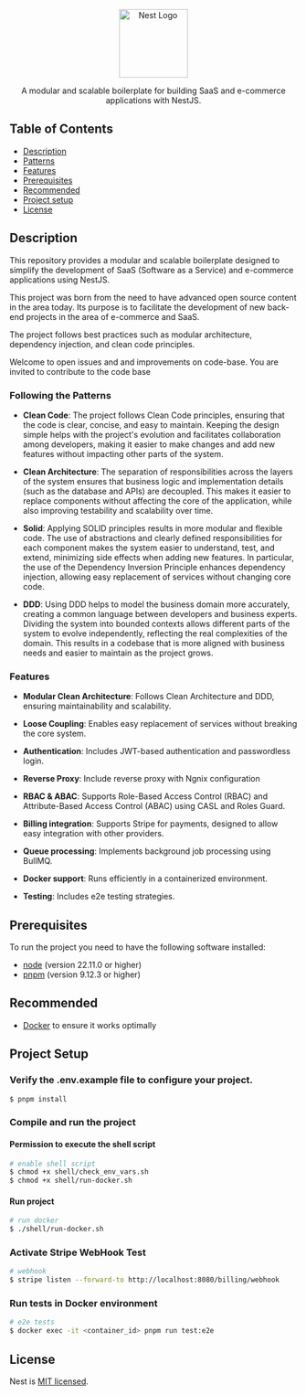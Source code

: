 <p align="center">
  <a href="http://nestjs.com/" target="blank"><img src="https://nestjs.com/img/logo-small.svg" width="120" alt="Nest Logo" /></a>
</p>

[circleci-image]: https://img.shields.io/circleci/build/github/nestjs/nest/master?token=abc123def456
[circleci-url]: https://circleci.com/gh/nestjs/nest

<p align="center">A modular and scalable boilerplate for building SaaS and e-commerce applications with NestJS.
</p>

## Table of Contents

- [Description](#description)
- [Patterns](#patterns)
- [Features](#features)
- [Prerequisites](#prerequisites)
- [Recommended](#recommended)
- [Project setup](#project-setup)
- [License](#license)

## Description

This repository provides a modular and scalable boilerplate designed to simplify the development of SaaS (Software as a Service) and e-commerce applications using NestJS.

This project was born from the need to have advanced open source content in the area today. Its purpose is to facilitate the development of new back-end projects in the area of ​​e-commerce and SaaS.

The project follows best practices such as modular architecture, dependency injection, and clean code principles.

Welcome to open issues and and improvements on code-base. You are invited to contribute to the code base

### Following the Patterns

- **Clean Code**: The project follows Clean Code principles, ensuring that the code is clear, concise, and easy to maintain. Keeping the design simple helps with the project's evolution and facilitates collaboration among developers, making it easier to make changes and add new features without impacting other parts of the system.

- **Clean Architecture**: The separation of responsibilities across the layers of the system ensures that business logic and implementation details (such as the database and APIs) are decoupled. This makes it easier to replace components without affecting the core of the application, while also improving testability and scalability over time.

- **Solid**: Applying SOLID principles results in more modular and flexible code. The use of abstractions and clearly defined responsibilities for each component makes the system easier to understand, test, and extend, minimizing side effects when adding new features. In particular, the use of the Dependency Inversion Principle enhances dependency injection, allowing easy replacement of services without changing core code.

- **DDD**: Using DDD helps to model the business domain more accurately, creating a common language between developers and business experts. Dividing the system into bounded contexts allows different parts of the system to evolve independently, reflecting the real complexities of the domain. This results in a codebase that is more aligned with business needs and easier to maintain as the project grows.

### Features

- **Modular Clean Architecture**: Follows Clean Architecture and DDD, ensuring maintainability and scalability.

- **Loose Coupling**: Enables easy replacement of services without breaking the core system.

- **Authentication**: Includes JWT-based authentication and passwordless login.

- **Reverse Proxy**: Include reverse proxy with Ngnix configuration

- **RBAC & ABAC**: Supports Role-Based Access Control (RBAC) and Attribute-Based Access Control (ABAC) using CASL and Roles Guard.

- **Billing integration**: Supports Stripe for payments, designed to allow easy integration with other providers.

- **Queue processing**: Implements background job processing using BullMQ.

- **Docker support**: Runs efficiently in a containerized environment.

- **Testing**: Includes e2e testing strategies.

## Prerequisites

To run the project you need to have the following software installed:

- [node](https://nodejs.org) (version 22.11.0 or higher)
- [pnpm](https://pnpm.io) (version 9.12.3 or higher)

## Recommended

- [Docker](https://www.docker.com/) to ensure it works optimally

## Project Setup

### Verify the .env.example file to configure your project.

```bash
$ pnpm install
```

### Compile and run the project

#### Permission to execute the shell script

```bash
# enable shell script
$ chmod +x shell/check_env_vars.sh
$ chmod +x shell/run-docker.sh
```

#### Run project

```bash
# run docker
$ ./shell/run-docker.sh
```

### Activate Stripe WebHook Test

```bash
# webhook
$ stripe listen --forward-to http://localhost:8080/billing/webhook
```

### Run tests in Docker environment

```bash
# e2e tests
$ docker exec -it <container_id> pnpm run test:e2e
```

## License

Nest is [MIT licensed](https://github.com/nestjs/nest/blob/master/LICENSE).
